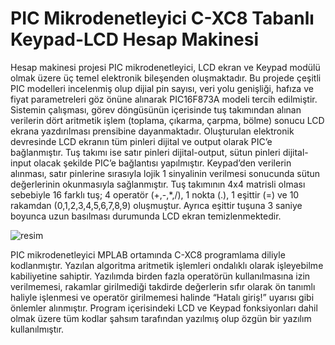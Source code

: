 # PIC Mikrodenetleyici C-XC8 Tabanlı Keypad-LCD Hesap Makinesi

Hesap makinesi projesi PIC mikrodenetleyici, LCD ekran ve Keypad modülü olmak üzere üç temel elektronik bileşenden oluşmaktadır. Bu projede çeşitli PIC modelleri incelenmiş olup dijial pin sayısı, veri yolu genişliği, hafıza ve fiyat parametreleri göz önüne alınarak PIC16F873A modeli tercih edilmiştir. Sistemin çalışması, görev döngüsünün içerisinde tuş takımından alınan verilerin dört aritmetik işlem (toplama, çıkarma, çarpma, bölme) sonucu LCD ekrana yazdırılması prensibine dayanmaktadır. Oluşturulan elektronik devresinde LCD ekranın tüm pinleri dijital ve output olarak PIC’e bağlanmıştır. Tuş takımı ise satır pinleri dijital-output, sütun pinleri dijital-input olacak şekilde PIC’e bağlantısı yapılmıştır. Keypad’den verilerin alınması, satır pinlerine sırasıyla lojik 1 sinyalinin verilmesi sonucunda sütun değerlerinin okunmasıyla sağlanmıştır. Tuş takımının 4x4 matrisli olması sebebiyle 16 farklı tuş; 4 operatör (+,-,*,/), 1 nokta (.), 1 eşittir (=) ve 10 rakamdan (0,1,2,3,4,5,6,7,8,9) oluşmuştur. Ayrıca eşittir tuşuna 3 saniye boyunca uzun basılması durumunda LCD ekran temizlenmektedir.

![resim](https://github.com/mehmet-engineer/PIC_Keypad_LCD_Hesap_Makinesi/blob/main/proteus.png)

PIC mikrodenetleyici MPLAB ortamında C-XC8 programlama diliyle kodlanmıştır. Yazılan algoritma
aritmetik işlemleri ondalıklı olarak işleyebilme kabiliyetine sahiptir. Yazılımda birden fazla operatörün
kullanılmasına izin verilmemesi, rakamlar girilmediği takdirde değerlerin sıfır olarak ön tanımlı haliyle
işlenmesi ve operatör girilmemesi halinde “Hatalı giriş!” uyarısı gibi önlemler alınmıştır. Program
içerisindeki LCD ve Keypad fonksiyonları dahil olmak üzere tüm kodlar şahsım tarafından yazılmış olup
özgün bir yazılım kullanılmıştır.
